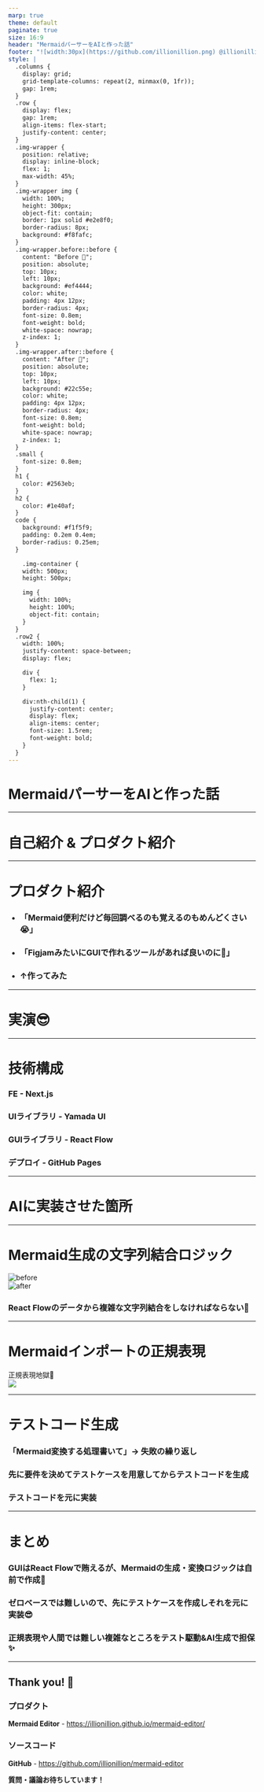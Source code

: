```yaml
---
marp: true
theme: default
paginate: true
size: 16:9
header: "MermaidパーサーをAIと作った話"
footer: "![width:30px](https://github.com/illionillion.png) @illionillion"
style: |
  .columns {
    display: grid;
    grid-template-columns: repeat(2, minmax(0, 1fr));
    gap: 1rem;
  }
  .row {
    display: flex;
    gap: 1rem;
    align-items: flex-start;
    justify-content: center;
  }
  .img-wrapper {
    position: relative;
    display: inline-block;
    flex: 1;
    max-width: 45%;
  }
  .img-wrapper img {
    width: 100%;
    height: 300px;
    object-fit: contain;
    border: 1px solid #e2e8f0;
    border-radius: 8px;
    background: #f8fafc;
  }
  .img-wrapper.before::before {
    content: "Before 🥺";
    position: absolute;
    top: 10px;
    left: 10px;
    background: #ef4444;
    color: white;
    padding: 4px 12px;
    border-radius: 4px;
    font-size: 0.8em;
    font-weight: bold;
    white-space: nowrap;
    z-index: 1;
  }
  .img-wrapper.after::before {
    content: "After 🚀";
    position: absolute;
    top: 10px;
    left: 10px;
    background: #22c55e;
    color: white;
    padding: 4px 12px;
    border-radius: 4px;
    font-size: 0.8em;
    font-weight: bold;
    white-space: nowrap;
    z-index: 1;
  }
  .small {
    font-size: 0.8em;
  }
  h1 {
    color: #2563eb;
  }
  h2 {
    color: #1e40af;
  }
  code {
    background: #f1f5f9;
    padding: 0.2em 0.4em;
    border-radius: 0.25em;
  }

    .img-container {
    width: 500px;
    height: 500px;

    img {
      width: 100%;
      height: 100%;
      object-fit: contain;
    }
  }
  .row2 {
    width: 100%;
    justify-content: space-between;
    display: flex;

    div {
      flex: 1;
    }

    div:nth-child(1) {
      justify-content: center;
      display: flex;
      align-items: center;
      font-size: 1.5rem;
      font-weight: bold;
    }
  }
---
```


# MermaidパーサーをAIと作った話

<!-- ## 失敗から学んだAI協業のコツ -->

<!-- **5分ショートLT** -->

---

# 自己紹介 & プロダクト紹介

---

# プロダクト紹介

- ### 「Mermaid便利だけど毎回調べるのも覚えるのもめんどくさい😭」
- ### 「FigjamみたいにGUIで作れるツールがあれば良いのに🥺」
- ### ↑作ってみた

---

# 実演😎

<!--

紹介する機能

- フローチャート
  - Mermaid生成
    - 図形や矢印を選べる
  - Mermaidインポート
- ER図
  - Mermaid生成
    - 図形や矢印を選べる
  - Mermaidインポート

 -->

---

# 技術構成

### **FE** - Next.js

### **UIライブラリ** - Yamada UI

### **GUIライブラリ** - React Flow

### **デプロイ** - GitHub Pages

---

# AIに実装させた箇所

---

# Mermaid生成の文字列結合ロジック

<div class="row">
  <div class="img-wrapper before">
    <img src="./image1.png" alt="before" />
  </div>
  <div class="img-wrapper after">
    <img src="./image2.png" alt="after" />
  </div>
</div>

### React Flowのデータから複雑な文字列結合をしなければならない🥺

---

# Mermaidインポートの正規表現

<div class="row2">

  <div>正規表現地獄🥺</div>

  <div class="img-container">
    <img src="./image3.png" />
  </div>
</div>

---

# テストコード生成

### 「Mermaid変換する処理書いて」→ 失敗の繰り返し

### 先に要件を決めてテストケースを用意してからテストコードを生成

### テストコードを元に実装

---

# まとめ

### GUIはReact Flowで賄えるが、Mermaidの生成・変換ロジックは自前で作成🥺

### ゼロベースでは難しいので、先にテストケースを作成しそれを元に実装😎

### 正規表現や人間では難しい複雑なところをテスト駆動&AI生成で担保✨

---

## Thank you! 🙏

### プロダクト

**Mermaid Editor** - https://illionillion.github.io/mermaid-editor/

### ソースコード

**GitHub** - https://github.com/illionillion/mermaid-editor

**質問・議論お待ちしています！**
